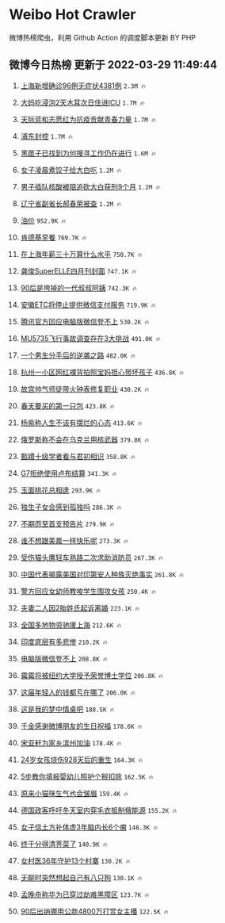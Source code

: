 # Weibo Hot Crawler 



微博热榜爬虫，利用 Github Action 的调度脚本更新 BY PHP 


## 微博今日热榜 更新于 2022-03-29 11:49:44 
1. [上海新增确诊96例无症状4381例](https://s.weibo.com/weibo?q=%23%E4%B8%8A%E6%B5%B7%E6%96%B0%E5%A2%9E%E7%A1%AE%E8%AF%8A96%E4%BE%8B%E6%97%A0%E7%97%87%E7%8A%B64381%E4%BE%8B%23&Refer=top) `2.3M 🔥` 

1. [大妈吃浸泡2天木耳次日住进ICU](https://s.weibo.com/weibo?q=%23%E5%A4%A7%E5%A6%88%E5%90%83%E6%B5%B8%E6%B3%A12%E5%A4%A9%E6%9C%A8%E8%80%B3%E6%AC%A1%E6%97%A5%E4%BD%8F%E8%BF%9BICU%23&Refer=top) `1.7M 🔥` 

1. [天际蓝和志愿红为抗疫贡献青春力量](https://s.weibo.com/weibo?q=%23%E5%A4%A9%E9%99%85%E8%93%9D%E5%92%8C%E5%BF%97%E6%84%BF%E7%BA%A2%E4%B8%BA%E6%8A%97%E7%96%AB%E8%B4%A1%E7%8C%AE%E9%9D%92%E6%98%A5%E5%8A%9B%E9%87%8F%23&Refer=top) `1.7M 🔥` 

1. [浦东封控](https://s.weibo.com/weibo?q=%23%E6%B5%A6%E4%B8%9C%E5%B0%81%E6%8E%A7%23&Refer=top) `1.7M 🔥` 

1. [黑匣子已找到为何搜寻工作仍在进行](https://s.weibo.com/weibo?q=%23%E9%BB%91%E5%8C%A3%E5%AD%90%E5%B7%B2%E6%89%BE%E5%88%B0%E4%B8%BA%E4%BD%95%E6%90%9C%E5%AF%BB%E5%B7%A5%E4%BD%9C%E4%BB%8D%E5%9C%A8%E8%BF%9B%E8%A1%8C%23&Refer=top) `1.6M 🔥` 

1. [女子凌晨煮饺子给大白吃](https://s.weibo.com/weibo?q=%23%E5%A5%B3%E5%AD%90%E5%87%8C%E6%99%A8%E7%85%AE%E9%A5%BA%E5%AD%90%E7%BB%99%E5%A4%A7%E7%99%BD%E5%90%83%23&Refer=top) `1.2M 🔥` 

1. [男子插队核酸被阻追砍大白获刑9个月](https://s.weibo.com/weibo?q=%23%E7%94%B7%E5%AD%90%E6%8F%92%E9%98%9F%E6%A0%B8%E9%85%B8%E8%A2%AB%E9%98%BB%E8%BF%BD%E7%A0%8D%E5%A4%A7%E7%99%BD%E8%8E%B7%E5%88%919%E4%B8%AA%E6%9C%88%23&Refer=top) `1.2M 🔥` 

1. [辽宁省副省长郝春荣被查](https://s.weibo.com/weibo?q=%23%E8%BE%BD%E5%AE%81%E7%9C%81%E5%89%AF%E7%9C%81%E9%95%BF%E9%83%9D%E6%98%A5%E8%8D%A3%E8%A2%AB%E6%9F%A5%23&Refer=top) `1.2M 🔥` 

1. [油价](https://s.weibo.com/weibo?q=%23%E6%B2%B9%E4%BB%B7%23&Refer=top) `952.9K 🔥` 

1. [肯德基早餐](https://s.weibo.com/weibo?q=%E8%82%AF%E5%BE%B7%E5%9F%BA%E6%97%A9%E9%A4%90&Refer=top) `769.7K 🔥` 

1. [在上海年薪三十万算什么水平](https://s.weibo.com/weibo?q=%23%E5%9C%A8%E4%B8%8A%E6%B5%B7%E5%B9%B4%E8%96%AA%E4%B8%89%E5%8D%81%E4%B8%87%E7%AE%97%E4%BB%80%E4%B9%88%E6%B0%B4%E5%B9%B3%23&Refer=top) `750.7K 🔥` 

1. [龚俊SuperELLE四月刊封面](https://s.weibo.com/weibo?q=%23%E9%BE%9A%E4%BF%8ASuperELLE%E5%9B%9B%E6%9C%88%E5%88%8A%E5%B0%81%E9%9D%A2%23&Refer=top) `747.1K 🔥` 

1. [90后是垮掉的一代叔叔阿姨](https://s.weibo.com/weibo?q=90%E5%90%8E%E6%98%AF%E5%9E%AE%E6%8E%89%E7%9A%84%E4%B8%80%E4%BB%A3%E5%8F%94%E5%8F%94%E9%98%BF%E5%A7%A8&Refer=top) `742.3K 🔥` 

1. [安徽ETC将停止提供微信支付服务](https://s.weibo.com/weibo?q=%23%E5%AE%89%E5%BE%BDETC%E5%B0%86%E5%81%9C%E6%AD%A2%E6%8F%90%E4%BE%9B%E5%BE%AE%E4%BF%A1%E6%94%AF%E4%BB%98%E6%9C%8D%E5%8A%A1%23&Refer=top) `719.9K 🔥` 

1. [腾讯官方回应电脑版微信登不上](https://s.weibo.com/weibo?q=%23%E8%85%BE%E8%AE%AF%E5%AE%98%E6%96%B9%E5%9B%9E%E5%BA%94%E7%94%B5%E8%84%91%E7%89%88%E5%BE%AE%E4%BF%A1%E7%99%BB%E4%B8%8D%E4%B8%8A%23&Refer=top) `530.2K 🔥` 

1. [MU5735飞行事故调查存在3大挑战](https://s.weibo.com/weibo?q=%23MU5735%E9%A3%9E%E8%A1%8C%E4%BA%8B%E6%95%85%E8%B0%83%E6%9F%A5%E5%AD%98%E5%9C%A83%E5%A4%A7%E6%8C%91%E6%88%98%23&Refer=top) `491.0K 🔥` 

1. [一个男生分手后的逆袭之路](https://s.weibo.com/weibo?q=%23%E4%B8%80%E4%B8%AA%E7%94%B7%E7%94%9F%E5%88%86%E6%89%8B%E5%90%8E%E7%9A%84%E9%80%86%E8%A2%AD%E4%B9%8B%E8%B7%AF%23&Refer=top) `482.0K 🔥` 

1. [杭州一小区网红裸背拍照宝妈担心带坏孩子](https://s.weibo.com/weibo?q=%23%E6%9D%AD%E5%B7%9E%E4%B8%80%E5%B0%8F%E5%8C%BA%E7%BD%91%E7%BA%A2%E8%A3%B8%E8%83%8C%E6%8B%8D%E7%85%A7%E5%AE%9D%E5%A6%88%E6%8B%85%E5%BF%83%E5%B8%A6%E5%9D%8F%E5%AD%A9%E5%AD%90%23&Refer=top) `436.8K 🔥` 

1. [故宫帅气师徒带火钟表修复职业](https://s.weibo.com/weibo?q=%23%E6%95%85%E5%AE%AB%E5%B8%85%E6%B0%94%E5%B8%88%E5%BE%92%E5%B8%A6%E7%81%AB%E9%92%9F%E8%A1%A8%E4%BF%AE%E5%A4%8D%E8%81%8C%E4%B8%9A%23&Refer=top) `430.2K 🔥` 

1. [春天要买的第一只包](https://s.weibo.com/weibo?q=%23%E6%98%A5%E5%A4%A9%E8%A6%81%E4%B9%B0%E7%9A%84%E7%AC%AC%E4%B8%80%E5%8F%AA%E5%8C%85%23&Refer=top) `423.8K 🔥` 

1. [杨紫称人生不该有摆烂的心态](https://s.weibo.com/weibo?q=%23%E6%9D%A8%E7%B4%AB%E7%A7%B0%E4%BA%BA%E7%94%9F%E4%B8%8D%E8%AF%A5%E6%9C%89%E6%91%86%E7%83%82%E7%9A%84%E5%BF%83%E6%80%81%23&Refer=top) `413.6K 🔥` 

1. [俄罗斯称不会在乌克兰用核武器](https://s.weibo.com/weibo?q=%23%E4%BF%84%E7%BD%97%E6%96%AF%E7%A7%B0%E4%B8%8D%E4%BC%9A%E5%9C%A8%E4%B9%8C%E5%85%8B%E5%85%B0%E7%94%A8%E6%A0%B8%E6%AD%A6%E5%99%A8%23&Refer=top) `379.8K 🔥` 

1. [甄嬛十级学者看与君初相识](https://s.weibo.com/weibo?q=%23%E7%94%84%E5%AC%9B%E5%8D%81%E7%BA%A7%E5%AD%A6%E8%80%85%E7%9C%8B%E4%B8%8E%E5%90%9B%E5%88%9D%E7%9B%B8%E8%AF%86%23&Refer=top) `358.8K 🔥` 

1. [G7拒绝使用卢布结算](https://s.weibo.com/weibo?q=%23G7%E6%8B%92%E7%BB%9D%E4%BD%BF%E7%94%A8%E5%8D%A2%E5%B8%83%E7%BB%93%E7%AE%97%23&Refer=top) `341.3K 🔥` 

1. [玉面桃花总相逢](https://s.weibo.com/weibo?q=%23%E7%8E%89%E9%9D%A2%E6%A1%83%E8%8A%B1%E6%80%BB%E7%9B%B8%E9%80%A2%23&Refer=top) `293.9K 🔥` 

1. [独生子女会感到孤独吗](https://s.weibo.com/weibo?q=%23%E7%8B%AC%E7%94%9F%E5%AD%90%E5%A5%B3%E4%BC%9A%E6%84%9F%E5%88%B0%E5%AD%A4%E7%8B%AC%E5%90%97%23&Refer=top) `286.3K 🔥` 

1. [不期而至首支预告片](https://s.weibo.com/weibo?q=%23%E4%B8%8D%E6%9C%9F%E8%80%8C%E8%87%B3%E9%A6%96%E6%94%AF%E9%A2%84%E5%91%8A%E7%89%87%23&Refer=top) `279.9K 🔥` 

1. [谁不想跟美嘉一样快乐呢](https://s.weibo.com/weibo?q=%23%E8%B0%81%E4%B8%8D%E6%83%B3%E8%B7%9F%E7%BE%8E%E5%98%89%E4%B8%80%E6%A0%B7%E5%BF%AB%E4%B9%90%E5%91%A2%23&Refer=top) `273.3K 🔥` 

1. [受伤猫头鹰轻车熟路二次求助消防员](https://s.weibo.com/weibo?q=%23%E5%8F%97%E4%BC%A4%E7%8C%AB%E5%A4%B4%E9%B9%B0%E8%BD%BB%E8%BD%A6%E7%86%9F%E8%B7%AF%E4%BA%8C%E6%AC%A1%E6%B1%82%E5%8A%A9%E6%B6%88%E9%98%B2%E5%91%98%23&Refer=top) `267.3K 🔥` 

1. [中国代表揭露美国对印第安人种族灭绝事实](https://s.weibo.com/weibo?q=%23%E4%B8%AD%E5%9B%BD%E4%BB%A3%E8%A1%A8%E6%8F%AD%E9%9C%B2%E7%BE%8E%E5%9B%BD%E5%AF%B9%E5%8D%B0%E7%AC%AC%E5%AE%89%E4%BA%BA%E7%A7%8D%E6%97%8F%E7%81%AD%E7%BB%9D%E4%BA%8B%E5%AE%9E%23&Refer=top) `261.8K 🔥` 

1. [警方回应女幼师教唆学生围攻女孩](https://s.weibo.com/weibo?q=%23%E8%AD%A6%E6%96%B9%E5%9B%9E%E5%BA%94%E5%A5%B3%E5%B9%BC%E5%B8%88%E6%95%99%E5%94%86%E5%AD%A6%E7%94%9F%E5%9B%B4%E6%94%BB%E5%A5%B3%E5%AD%A9%23&Refer=top) `250.4K 🔥` 

1. [夫妻二人因2胎姓氏起诉离婚](https://s.weibo.com/weibo?q=%23%E5%A4%AB%E5%A6%BB%E4%BA%8C%E4%BA%BA%E5%9B%A02%E8%83%8E%E5%A7%93%E6%B0%8F%E8%B5%B7%E8%AF%89%E7%A6%BB%E5%A9%9A%23&Refer=top) `223.1K 🔥` 

1. [全国多地物资驰援上海](https://s.weibo.com/weibo?q=%23%E5%85%A8%E5%9B%BD%E5%A4%9A%E5%9C%B0%E7%89%A9%E8%B5%84%E9%A9%B0%E6%8F%B4%E4%B8%8A%E6%B5%B7%23&Refer=top) `212.6K 🔥` 

1. [印度底层有多悲惨](https://s.weibo.com/weibo?q=%E5%8D%B0%E5%BA%A6%E5%BA%95%E5%B1%82%E6%9C%89%E5%A4%9A%E6%82%B2%E6%83%A8&Refer=top) `210.2K 🔥` 

1. [电脑版微信登不上](https://s.weibo.com/weibo?q=%23%E7%94%B5%E8%84%91%E7%89%88%E5%BE%AE%E4%BF%A1%E7%99%BB%E4%B8%8D%E4%B8%8A%23&Refer=top) `208.8K 🔥` 

1. [霉霉将被纽约大学授予荣誉博士学位](https://s.weibo.com/weibo?q=%23%E9%9C%89%E9%9C%89%E5%B0%86%E8%A2%AB%E7%BA%BD%E7%BA%A6%E5%A4%A7%E5%AD%A6%E6%8E%88%E4%BA%88%E8%8D%A3%E8%AA%89%E5%8D%9A%E5%A3%AB%E5%AD%A6%E4%BD%8D%23&Refer=top) `206.8K 🔥` 

1. [这届年轻人的钱都亏在哪了](https://s.weibo.com/weibo?q=%23%E8%BF%99%E5%B1%8A%E5%B9%B4%E8%BD%BB%E4%BA%BA%E7%9A%84%E9%92%B1%E9%83%BD%E4%BA%8F%E5%9C%A8%E5%93%AA%E4%BA%86%23&Refer=top) `206.0K 🔥` 

1. [这是我的梦中情桌吧](https://s.weibo.com/weibo?q=%23%E8%BF%99%E6%98%AF%E6%88%91%E7%9A%84%E6%A2%A6%E4%B8%AD%E6%83%85%E6%A1%8C%E5%90%A7%23&Refer=top) `188.5K 🔥` 

1. [千金感谢微博朋友的生日祝福](https://s.weibo.com/weibo?q=%23%E5%8D%83%E9%87%91%E6%84%9F%E8%B0%A2%E5%BE%AE%E5%8D%9A%E6%9C%8B%E5%8F%8B%E7%9A%84%E7%94%9F%E6%97%A5%E7%A5%9D%E7%A6%8F%23&Refer=top) `178.6K 🔥` 

1. [宋亚轩为家乡滨州加油](https://s.weibo.com/weibo?q=%23%E5%AE%8B%E4%BA%9A%E8%BD%A9%E4%B8%BA%E5%AE%B6%E4%B9%A1%E6%BB%A8%E5%B7%9E%E5%8A%A0%E6%B2%B9%23&Refer=top) `178.4K 🔥` 

1. [24岁女孩烧伤928天后的重生](https://s.weibo.com/weibo?q=%2324%E5%B2%81%E5%A5%B3%E5%AD%A9%E7%83%A7%E4%BC%A4928%E5%A4%A9%E5%90%8E%E7%9A%84%E9%87%8D%E7%94%9F%23&Refer=top) `164.3K 🔥` 

1. [5步教你填报婴幼儿照护个税扣除](https://s.weibo.com/weibo?q=%235%E6%AD%A5%E6%95%99%E4%BD%A0%E5%A1%AB%E6%8A%A5%E5%A9%B4%E5%B9%BC%E5%84%BF%E7%85%A7%E6%8A%A4%E4%B8%AA%E7%A8%8E%E6%89%A3%E9%99%A4%23&Refer=top) `162.5K 🔥` 

1. [原来小猫咪生气也会皱眉](https://s.weibo.com/weibo?q=%23%E5%8E%9F%E6%9D%A5%E5%B0%8F%E7%8C%AB%E5%92%AA%E7%94%9F%E6%B0%94%E4%B9%9F%E4%BC%9A%E7%9A%B1%E7%9C%89%23&Refer=top) `159.4K 🔥` 

1. [德国政客呼吁冬天室内穿毛衣抵制俄能源](https://s.weibo.com/weibo?q=%23%E5%BE%B7%E5%9B%BD%E6%94%BF%E5%AE%A2%E5%91%BC%E5%90%81%E5%86%AC%E5%A4%A9%E5%AE%A4%E5%86%85%E7%A9%BF%E6%AF%9B%E8%A1%A3%E6%8A%B5%E5%88%B6%E4%BF%84%E8%83%BD%E6%BA%90%23&Refer=top) `155.2K 🔥` 

1. [女子信土方补体虚3年脑内长6个瘤](https://s.weibo.com/weibo?q=%23%E5%A5%B3%E5%AD%90%E4%BF%A1%E5%9C%9F%E6%96%B9%E8%A1%A5%E4%BD%93%E8%99%9A3%E5%B9%B4%E8%84%91%E5%86%85%E9%95%BF6%E4%B8%AA%E7%98%A4%23&Refer=top) `148.3K 🔥` 

1. [终于分得清荠菜了](https://s.weibo.com/weibo?q=%23%E7%BB%88%E4%BA%8E%E5%88%86%E5%BE%97%E6%B8%85%E8%8D%A0%E8%8F%9C%E4%BA%86%23&Refer=top) `140.9K 🔥` 

1. [女村医36年守护13个村寨](https://s.weibo.com/weibo?q=%E5%A5%B3%E6%9D%91%E5%8C%BB36%E5%B9%B4%E5%AE%88%E6%8A%A413%E4%B8%AA%E6%9D%91%E5%AF%A8&Refer=top) `130.2K 🔥` 

1. [无聊时突然想起自己有八只狗](https://s.weibo.com/weibo?q=%23%E6%97%A0%E8%81%8A%E6%97%B6%E7%AA%81%E7%84%B6%E6%83%B3%E8%B5%B7%E8%87%AA%E5%B7%B1%E6%9C%89%E5%85%AB%E5%8F%AA%E7%8B%97%23&Refer=top) `130.1K 🔥` 

1. [孟晚舟称华为已穿过劫难黑障区](https://s.weibo.com/weibo?q=%23%E5%AD%9F%E6%99%9A%E8%88%9F%E7%A7%B0%E5%8D%8E%E4%B8%BA%E5%B7%B2%E7%A9%BF%E8%BF%87%E5%8A%AB%E9%9A%BE%E9%BB%91%E9%9A%9C%E5%8C%BA%23&Refer=top) `123.7K 🔥` 

1. [90后出纳挪用公款4800万打赏女主播](https://s.weibo.com/weibo?q=%2390%E5%90%8E%E5%87%BA%E7%BA%B3%E6%8C%AA%E7%94%A8%E5%85%AC%E6%AC%BE4800%E4%B8%87%E6%89%93%E8%B5%8F%E5%A5%B3%E4%B8%BB%E6%92%AD%23&Refer=top) `122.5K 🔥` 

